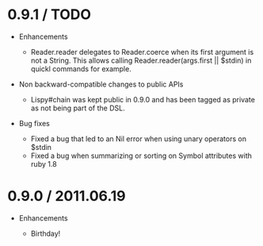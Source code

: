 # 0.9.1 / TODO

* Enhancements

  * Reader.reader delegates to Reader.coerce when its first argument is not 
    a String. This allows calling Reader.reader(args.first || $stdin) in quickl
    commands for example.
    
* Non backward-compatible changes to public APIs

  * Lispy#chain was kept public in 0.9.0 and has been tagged as private as not
    being part of the DSL. 

* Bug fixes

  * Fixed a bug that led to an Nil error when using unary operators on $stdin
  * Fixed a bug when summarizing or sorting on Symbol attributes with ruby 1.8

# 0.9.0 / 2011.06.19

* Enhancements

  * Birthday!
